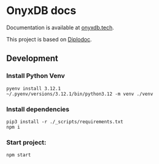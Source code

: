 # OnyxDB docs

Documentation is available at [onyxdb.tech](https://onyxdb.tech).

This project is based on [Diplodoc](https://diplodoc.com).

## Development

### Install Python Venv

```shell
pyenv install 3.12.1
~/.pyenv/versions/3.12.1/bin/python3.12 -m venv ./venv
```

### Install dependencies

```shell
pip3 install -r ./_scripts/requirements.txt
npm i
```

### Start project:
```shell
npm start
```
